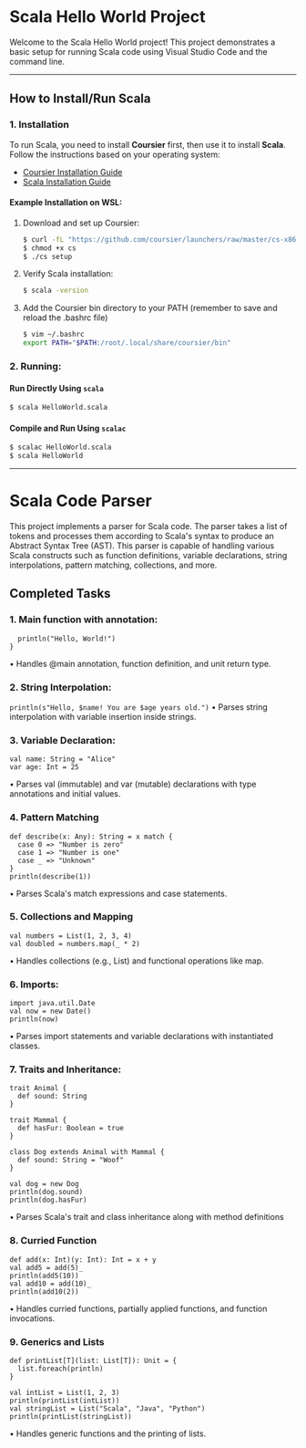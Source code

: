 # Scala Hello World Project

Welcome to the Scala Hello World project! This project demonstrates a basic setup for running Scala code using Visual Studio Code and the command line.

---

## How to Install/Run Scala

### 1. Installation

To run Scala, you need to install **Coursier** first, then use it to install **Scala**. Follow the instructions based on your operating system:

- [Coursier Installation Guide](https://get-coursier.io/docs/cli-installation)
- [Scala Installation Guide](https://www.scala-lang.org/download/)

#### Example Installation on WSL:

1. Download and set up Coursier:
   ```bash
   $ curl -fL "https://github.com/coursier/launchers/raw/master/cs-x86_64-pc-linux.gz" | gzip -d > cs
   $ chmod +x cs
   $ ./cs setup
   ```

2. Verify Scala installation:
   ```bash
   $ scala -version
   ```

3. Add the Coursier bin directory to your PATH (remember to save and reload the .bashrc file)
    ```bash
    $ vim ~/.bashrc
    export PATH="$PATH:/root/.local/share/coursier/bin"
    ```

### 2. Running:

#### Run Directly Using `scala`

```bash
$ scala HelloWorld.scala
```

#### Compile and Run Using `scalac`

```bash
$ scalac HelloWorld.scala
$ scala HelloWorld
```
---
# Scala Code Parser

This project implements a parser for Scala code. The parser takes a list of tokens and processes them according to Scala's syntax to produce an Abstract Syntax Tree (AST). This parser is capable of handling various Scala constructs such as function definitions, variable declarations, string interpolations, pattern matching, collections, and more.

## Completed Tasks
### 1. Main function with annotation:
```@main def helloWorld(): Unit = {
  println("Hello, World!")
}
```
• Handles @main annotation, function definition, and unit return type.

### 2. String Interpolation:
```println(s"Hello, $name! You are $age years old.")```
• Parses string interpolation with variable insertion inside strings.

### 3. Variable Declaration:
```
val name: String = "Alice"
var age: Int = 25
```
• Parses val (immutable) and var (mutable) declarations with type annotations and initial values.

### 4. Pattern Matching
```
def describe(x: Any): String = x match {
  case 0 => "Number is zero"
  case 1 => "Number is one"
  case _ => "Unknown"
}
println(describe(1))
```
• Parses Scala's match expressions and case statements.

### 5. Collections and Mapping
```
val numbers = List(1, 2, 3, 4)
val doubled = numbers.map(_ * 2)
```
• Handles collections (e.g., List) and functional operations like map.

### 6. Imports:
```
import java.util.Date
val now = new Date()
println(now)
```
• Parses import statements and variable declarations with instantiated classes.

### 7. Traits and Inheritance:
```
trait Animal {
  def sound: String 
} 

trait Mammal {
  def hasFur: Boolean = true
} 

class Dog extends Animal with Mammal {
  def sound: String = "Woof"
}

val dog = new Dog
println(dog.sound)
println(dog.hasFur)
```
• Parses Scala's trait and class inheritance along with method definitions

### 8. Curried Function
```
def add(x: Int)(y: Int): Int = x + y 
val add5 = add(5)_ 
println(add5(10)) 
val add10 = add(10)_ 
println(add10(2))
```
• Handles curried functions, partially applied functions, and function invocations.

### 9. Generics and Lists
```
def printList[T](list: List[T]): Unit = {
  list.foreach(println)
}

val intList = List(1, 2, 3)
println(printList(intList))
val stringList = List("Scala", "Java", "Python")
println(printList(stringList))
```
• Handles generic functions and the printing of lists.
